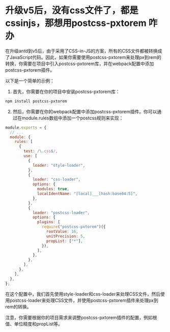 # 升级v5后，没有css文件了，都是cssinjs，那想用postcss-pxtorem 咋办

在升级antd到v5后，由于采用了CSS-in-JS的方案，所有的CSS文件都被转换成了JavaScript代码。因此，如果你需要使用postcss-pxtorem来处理px到rem的转换，你需要在项目中引入postcss-pxtorem库，并在webpack配置中添加postcss-pxtorem插件。

以下是一个简单的示例：

1. 首先，你需要在你的项目中安装postcss-pxtorem库：

```bash
npm install postcss-pxtorem
```

2. 然后，你需要在你的webpack配置中添加postcss-pxtorem插件。你可以通过在module.rules数组中添加一个postcss规则来实现：

```javascript
module.exports = {
  // ...
  module: {
    rules: [
      {
        test: /\.css$/,
        use: [
          {
            loader: "style-loader",
          },
          {
            loader: "css-loader",
            options: {
              modules: true,
              localIdentName: "[local]___[hash:base64:5]",
            },
          },
          {
            loader: "postcss-loader",
            options: {
              plugins: [
                require("postcss-pxtorem")({
                  rootValue: 16,
                  unitPrecision: 5,
                  propList: ["*"],
                }),
              ],
            },
          },
        ],
      },
    ],
  },
};
```

在这个配置中，我们首先使用style-loader和css-loader来处理CSS文件，然后使用postcss-loader来处理CSS文件，并使用postcss-pxtorem插件来处理px到rem的转换。

注意，你需要根据你的项目需求来调整postcss-pxtorem插件的配置，例如根值、单位精度和propList等。
